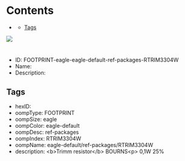 



Contents
========

* [](#)
	* [Tags](#tags)
  
![][im]
# 

- ID: FOOTPRINT-eagle-eagle-default-ref-packages-RTRIM3304W
- Name: 
- Description: 

## Tags

- hexID: 
- oompType: FOOTPRINT
- oompSize: eagle
- oompColor: eagle-default
- oompDesc: ref-packages
- oompIndex: RTRIM3304W
- oompName: eagle-default/ref-packages/RTRIM3304W
- description: &lt;b&gt;Trimm resistor&lt;/b&gt; BOURNS&lt;p&gt;&#xD;
0,1W 25%



[im]: image.png
